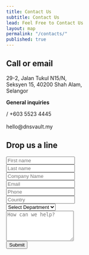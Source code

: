 ```yaml
---
title: Contact Us
subtitle: Contact Us
lead: Feel Free to Contact Us
layout: map
permalink: "/contacts/"
published: true
---
```


<div class="row-100"></div>
<div class="row">
  <div class="col-12 col-md-6 col-lg-5">
    <h2>Call or email</h2>
    <p class="text-large">
      29-2, Jalan Tukul N15/N, <br>
      Seksyen 15, 40200 Shah Alam, <br>
      Selangor</p>
    <p class="text-h3 mt-4 mt-lg-5">
      <strong>General inquiries</strong>
    </p>
    <p>
      <span><i class="fa fa-phone"></i> / <i class="fa fa-fax"></i> +603 5523 4445</span> <br><br>
      <span><i class="fa fa-envelope"></i> hello@dnsvault.my</span>
    </p>
  </div>
  <div class="col-12 col-md-6 ml-auto">
    <h2>Drop us a line</h2>
    <form>
      <div class="row">
        <div class="col">
          <input type="text" class="form-control" placeholder="First name" required="required">
        </div>
        <div class="col">
          <input type="text" class="form-control" placeholder="Last name">
        </div>
      </div>
      <div class="row mt-4">
        <div class="col">
          <input type="text" class="form-control" placeholder="Company Name" required="required">
        </div>
      </div>
      <div class="row mt-4">
        <div class="col">
          <input type="email" class="form-control" placeholder="Email" required="required">
        </div>
      </div>
      <div class="row mt-4">
        <div class="col">
          <input type="text" class="form-control" placeholder="Phone" required="required">
        </div>
        <div class="col">
          <input type="text" class="form-control" placeholder="Country" required="required">
        </div>
      </div>
      <div class="row mt-4">
        <div class="col">
          <select class="form-control" required>
            <option value="">Select Department</option>
            <option value="1">Support</option>
            <option value="2">Sales</option>
            <option value="3">Accounting</option>
          </select>
        </div>
      </div>
      <div class="row mt-4">
        <div class="col">
          <textarea class="form-control" name="message" rows="5" placeholder="How can we help?" required="required"></textarea>
        </div>
      </div>
      <div class="row mt-4">
        <div class="col">
          <button type="submit" class="btn">Submit</button>
        </div>
      </div>
    </form>
  </div>
</div>
